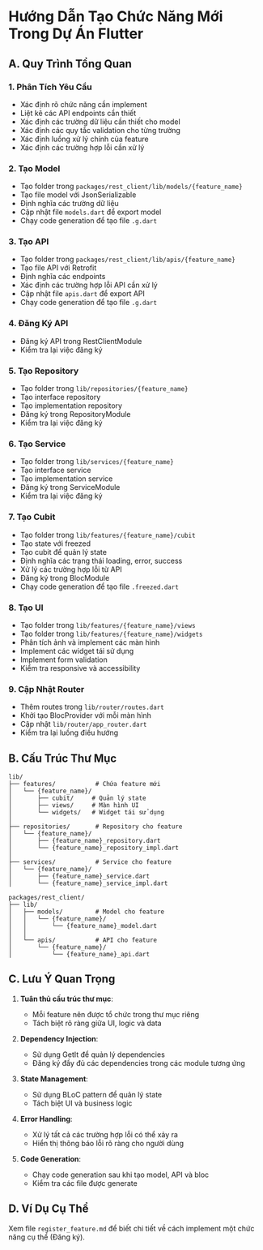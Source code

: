 # Hướng Dẫn Tạo Chức Năng Mới Trong Dự Án Flutter

## A. Quy Trình Tổng Quan

### 1. Phân Tích Yêu Cầu
- Xác định rõ chức năng cần implement
- Liệt kê các API endpoints cần thiết
- Xác định các trường dữ liệu cần thiết cho model
- Xác định các quy tắc validation cho từng trường
- Xác định luồng xử lý chính của feature
- Xác định các trường hợp lỗi cần xử lý

### 2. Tạo Model
- Tạo folder trong `packages/rest_client/lib/models/{feature_name}`
- Tạo file model với JsonSerializable
- Định nghĩa các trường dữ liệu
- Cập nhật file `models.dart` để export model
- Chạy code generation để tạo file `.g.dart`

### 3. Tạo API
- Tạo folder trong `packages/rest_client/lib/apis/{feature_name}`
- Tạo file API với Retrofit
- Định nghĩa các endpoints
- Xác định các trường hợp lỗi API cần xử lý
- Cập nhật file `apis.dart` để export API
- Chạy code generation để tạo file `.g.dart`

### 4. Đăng Ký API
- Đăng ký API trong RestClientModule
- Kiểm tra lại việc đăng ký

### 5. Tạo Repository
- Tạo folder trong `lib/repositories/{feature_name}`
- Tạo interface repository
- Tạo implementation repository
- Đăng ký trong RepositoryModule
- Kiểm tra lại việc đăng ký

### 6. Tạo Service
- Tạo folder trong `lib/services/{feature_name}`
- Tạo interface service
- Tạo implementation service
- Đăng ký trong ServiceModule
- Kiểm tra lại việc đăng ký

### 7. Tạo Cubit
- Tạo folder trong `lib/features/{feature_name}/cubit`
- Tạo state với freezed
- Tạo cubit để quản lý state
- Định nghĩa các trạng thái loading, error, success
- Xử lý các trường hợp lỗi từ API
- Đăng ký trong BlocModule
- Chạy code generation để tạo file `.freezed.dart`

### 8. Tạo UI
- Tạo folder trong `lib/features/{feature_name}/views`
- Tạo folder trong `lib/features/{feature_name}/widgets`
- Phân tích ảnh và implement các màn hình
- Implement các widget tái sử dụng
- Implement form validation
- Kiểm tra responsive và accessibility

### 9. Cập Nhật Router
- Thêm routes trong `lib/router/routes.dart`
- Khởi tạo BlocProvider với mỗi màn hình
- Cập nhật `lib/router/app_router.dart`
- Kiểm tra lại luồng điều hướng

## B. Cấu Trúc Thư Mục

```
lib/
├── features/           # Chứa feature mới
│   └── {feature_name}/
│       ├── cubit/     # Quản lý state
│       ├── views/     # Màn hình UI
│       └── widgets/   # Widget tái sử dụng
│
├── repositories/       # Repository cho feature
│   └── {feature_name}/
│       ├── {feature_name}_repository.dart
│       └── {feature_name}_repository_impl.dart
│
├── services/           # Service cho feature
│   └── {feature_name}/
│       ├── {feature_name}_service.dart
│       └── {feature_name}_service_impl.dart
```

```
packages/rest_client/
├── lib/
│   ├── models/         # Model cho feature
│   │   └── {feature_name}/
│   │       └── {feature_name}_model.dart
│   │
│   └── apis/           # API cho feature
│       └── {feature_name}/
│           └── {feature_name}_api.dart
```

## C. Lưu Ý Quan Trọng

1. **Tuân thủ cấu trúc thư mục**:
   - Mỗi feature nên được tổ chức trong thư mục riêng
   - Tách biệt rõ ràng giữa UI, logic và data

2. **Dependency Injection**:
   - Sử dụng GetIt để quản lý dependencies
   - Đăng ký đầy đủ các dependencies trong các module tương ứng

3. **State Management**:
   - Sử dụng BLoC pattern để quản lý state
   - Tách biệt UI và business logic

4. **Error Handling**:
   - Xử lý tất cả các trường hợp lỗi có thể xảy ra
   - Hiển thị thông báo lỗi rõ ràng cho người dùng

5. **Code Generation**:
   - Chạy code generation sau khi tạo model, API và bloc
   - Kiểm tra các file được generate

## D. Ví Dụ Cụ Thể

Xem file `register_feature.md` để biết chi tiết về cách implement một chức năng cụ thể (Đăng ký). 